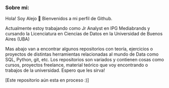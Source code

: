 ### Sobre mi:
Hola! Soy Alejo 👋 Bienvenidos a mi perfil de Github.

Actualmente estoy trabajando como Jr Analyst en IPG Mediabrands y cursando la Licenciatura en Ciencias de Datos en la Universidad de Buenos Aires (UBA)

Mas abajo van a encontrar algunos repositorios con teoría, ejercicios o proyectos de distintas herramientas relacionadas al mundo de Data como SQL, Python, git, etc.
Los repositorios son variados y contienen cosas como cursos, proyectos freelance, material teórico que voy encontrando o trabajos de la universidad.
Espero que les sirva!

[Este repositorio aún esta en proceso :)]

<!--
**alejoGonc/alejoGonc** is a ✨ _special_ ✨ repository because its `README.md` (this file) appears on your GitHub profile.

Here are some ideas to get you started:

- 🔭 I’m currently working on ...
- 🌱 I’m currently learning ...
- 👯 I’m looking to collaborate on ...
- 🤔 I’m looking for help with ...
- 💬 Ask me about ...
- 📫 How to reach me: ...
- 😄 Pronouns: ...
- ⚡ Fun fact: ...
-->
